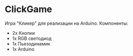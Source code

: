 # ClickGame
Игра "Кликер" для реализации на Arduino.
Компоненты:
* 2х Кнопки
* 1х RGB светодиод
* 1х Пьезодинамик
* 1x Arduino
